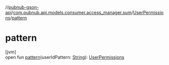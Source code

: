 //[pubnub-gson-api](../../../index.md)/[com.pubnub.api.models.consumer.access_manager.sum](../index.md)/[UserPermissions](index.md)/[pattern](pattern.md)

# pattern

[jvm]\
open fun [pattern](pattern.md)(userIdPattern: [String](https://docs.oracle.com/javase/8/docs/api/java/lang/String.html)): [UserPermissions](index.md)
